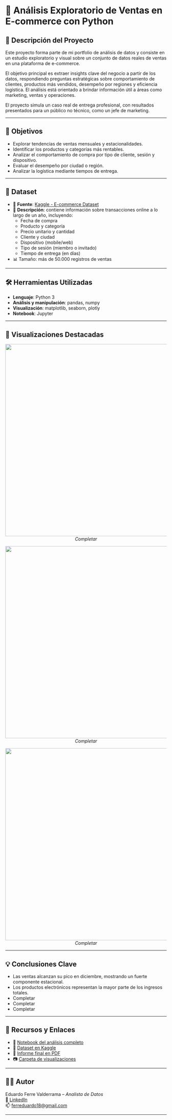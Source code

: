 # 🛒 Análisis Exploratorio de Ventas en E-commerce con Python

## 📌 Descripción del Proyecto

Este proyecto forma parte de mi portfolio de análisis de datos y consiste en un estudio exploratorio y visual sobre un conjunto de datos reales de ventas en una plataforma de e-commerce.

El objetivo principal es extraer insights clave del negocio a partir de los datos, respondiendo preguntas estratégicas sobre comportamiento de clientes, productos más vendidos, desempeño por regiones y eficiencia logística. El análisis está orientado a brindar información útil a áreas como marketing, ventas y operaciones.

El proyecto simula un caso real de entrega profesional, con resultados presentados para un público no técnico, como un jefe de marketing.

---

## 🎯 Objetivos

- Explorar tendencias de ventas mensuales y estacionalidades.
- Identificar los productos y categorías más rentables.
- Analizar el comportamiento de compra por tipo de cliente, sesión y dispositivo.
- Evaluar el desempeño por ciudad o región.
- Analizar la logística mediante tiempos de entrega.

---

## 📁 Dataset

- 📂 **Fuente**: [Kaggle - E-commerce Dataset](https://www.kaggle.com/datasets/mervemenekse/ecommerce-dataset)
- 🧾 **Descripción**: contiene información sobre transacciones online a lo largo de un año, incluyendo:
  - Fecha de compra
  - Producto y categoría
  - Precio unitario y cantidad
  - Cliente y ciudad
  - Dispositivo (mobile/web)
  - Tipo de sesión (miembro o invitado)
  - Tiempo de entrega (en días)
- 📊 Tamaño: más de 50.000 registros de ventas

---

## 🛠️ Herramientas Utilizadas

- **Lenguaje**: Python 3
- **Análisis y manipulación**: pandas, numpy
- **Visualización**: matplotlib, seaborn, plotly
- **Notebook**: Jupyter

---

## 📸 Visualizaciones Destacadas

<p align="center">
  <img src="images/completar" width="600"><br>
  <em>Completar </em>
</p>

<p align="center">
  <img src="images/Completar" width="600"><br>
  <em>Completar</em>
</p>

<p align="center">
  <img src="images/Completar" width="600"><br>
  <em>Completar</em>
</p>

---

## 💡 Conclusiones Clave

- Las ventas alcanzan su pico en diciembre, mostrando un fuerte componente estacional.
- Los productos electrónicos representan la mayor parte de los ingresos totales.
- Completar
- Completar
- Completar

---

## 🔗 Recursos y Enlaces

- 📓 [Notebook del análisis completo](notebooks/EDA_ecommerce.ipynb)
- 📁 [Dataset en Kaggle](https://www.kaggle.com/datasets/mervemenekse/ecommerce-dataset)
- 🧾 [Informe final en PDF](docs/)
- 📷 [Carpeta de visualizaciones](images/)

---

## 🙋‍♂️ Autor

Eduardo Ferre Valderrama – _Analista de Datos_  
💼 [LinkedIn](www.linkedin.com/in/eduardo-ferré-7bb1a3304)  
📫 ferreduardo18@gmail.com

---
